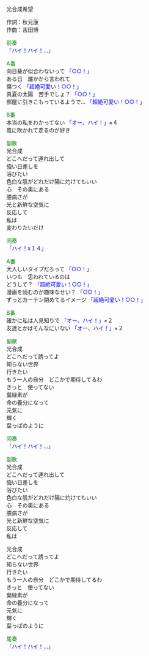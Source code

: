 光合成希望  
  
作詞：秋元康  
作曲：吉田博  
  
<font color=green>前奏</font>  
<font color=blue>「ハイ！ハイ！…」</font>   
  
<font color=green>A番</font>  
向日葵が似合わないって <font color=blue>「○○！」</font>   
ある日　誰かから言われて  
傷つく <font color=blue>「超絶可愛い！○○！」</font>   
真夏の太陽　苦手でしょ？ <font color=blue>「○○！」</font>   
部屋に引きこもっているようで… <font color=blue>「超絶可愛い！○○！」</font>   
  
<font color=green>B番</font>  
本当の私をわかってない <font color=blue>「オー、ハイ！」</font>×４   
風に吹かれて走るのが好き  
  
<font color=green>副歌</font>  
光合成  
どこへだって連れ出して  
強い日差しを  
浴びたい  
色白な肌がどれだけ陽に灼けてもいい  
心　その奥にある  
臆病さが  
光と新鮮な空気に  
反応して  
私は  
変わりたいだけ  
  
<font color=green>间奏</font>  
<font color=blue>「ハイ！x１４」</font>   
  
<font color=green>A番</font>  
大人しいタイプだろって <font color=blue>「○○！」</font>   
いつも　思われているのは  
どうして？ <font color=blue>「超絶可愛い！○○！」</font>   
漫画を読むのが趣味なせい？ <font color=blue>「○○！」</font>   
ずっとカーテン閉めてるイメージ <font color=blue>「超絶可愛い！○○！」</font>   
  
<font color=green>B番</font>  
確かに私は人見知りで <font color=blue>「オー、ハイ！」</font>×２   
友達とかはそんなにいない <font color=blue>「オー、ハイ！」</font>×２   
  
<font color=green>副歌</font>  
光合成  
どこへだって誘ってよ  
知らない世界  
行きたい  
もう一人の自分　どこかで期待してるわ  
きっと　使ってない  
葉緑素が  
命の養分になって  
元気に  
輝く  
葉っぱのように  
  
<font color=green>间奏</font>  
<font color=blue>「ハイ！ハイ！…」</font>   
  
<font color=green>副歌</font>  
光合成  
どこへだって連れ出して  
強い日差しを  
浴びたい  
色白な肌がどれだけ陽に灼けてもいい  
心　その奥にある  
臆病さが  
光と新鮮な空気に  
反応して  
私は  
  
光合成  
どこへだって誘ってよ  
知らない世界  
行きたい  
もう一人の自分　どこかで期待してるわ  
きっと　使ってない  
葉緑素が  
命の養分になって  
元気に  
輝く  
葉っぱのように  
  
<font color=green>尾奏</font>  
<font color=blue>「ハイ！ハイ！…」</font>   
